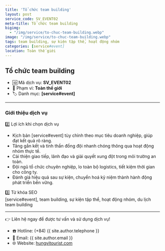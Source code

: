 ```yaml
---
title: 'Tổ chức team building'
layout: post
service_code: SV_EVENT02
meta-title: Tổ chức team building
bigimg:
  - "/img/service/to-chuc-team-building.webp"
image: "/img/service/to-chuc-team-building.webp"
tags: team building, sự kiện tập thể, hoạt động nhóm
categories: [service#event]
location: Toàn thế giới
---
```


## Tổ chức team building

- 🆔 Mã dịch vụ: **SV_EVENT02**
- 📍 Phạm vi: **Toàn thế giới**
- 🏷️ Danh mục: **[service#event]**

---

### Giới thiệu dịch vụ

2️⃣ Lợi ích khi chọn dịch vụ  
- Kịch bản [service#event] tùy chỉnh theo mục tiêu doanh nghiệp, giúp đạt kết quả rõ ràng.  
- Tăng gắn kết và tinh thần đồng đội nhanh chóng thông qua hoạt động nhóm thực tế.  
- Cải thiện giao tiếp, lãnh đạo và giải quyết xung đột trong môi trường an toàn.  
- Đội ngũ tổ chức chuyên nghiệp, lo toàn bộ logistics, tiết kiệm thời gian cho công ty.  
- Đánh giá hiệu quả sau sự kiện, chuyển hoá kỷ niệm thành hành động phát triển bền vững.

3️⃣ Từ khóa SEO  
[service#event], team building, sự kiện tập thể, hoạt động nhóm, du lịch team building

---

👉 Liên hệ ngay để được tư vấn và sử dụng dịch vụ!

- ☎️ Hotline: (+84) {{ site.author.telephone }}
- 📧 Email: {{ site.author.email }}
- 🌐 Website: [hungvitourist.com](https://hungvitourist.com)

